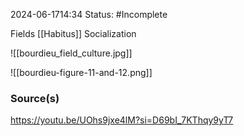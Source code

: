 2024-06-1714:34
Status: #Incomplete 

Fields
[[Habitus]]
Socialization 

![[bourdieu_field_culture.jpg]]

![[bourdieu-figure-11-and-12.png]]
### Source(s) 
https://youtu.be/UOhs9jxe4lM?si=D69bI_7KThqy9yT7